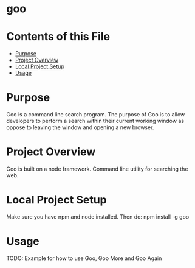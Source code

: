 # goo

# Contents of this File

* [Purpose](#purpose)
* [Project Overview](#project-overview)
* [Local Project Setup](#local-project-setup)
* [Usage](#usage)



# Purpose

Goo is a command line search program. The purpose of Goo is to allow developers to perform a search within their current working window as oppose to leaving the window and opening a new browser.

# Project Overview

Goo is built on a node framework. Command line utility for searching the web.

# Local Project Setup

Make sure you have npm and node installed. Then do:
npm install -g goo

# Usage

TODO: Example for how to use Goo, Goo More and Goo Again

